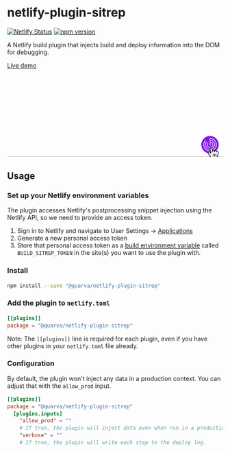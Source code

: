 # netlify-plugin-sitrep
[![Netlify Status](https://api.netlify.com/api/v1/badges/ed60732d-7271-432e-aada-70397b8f8ccf/deploy-status)](https://app.netlify.com/sites/netlify-build-sitrep/deploys) [![npm version](https://badge.fury.io/js/%40quarva%2Fnetlify-plugin-sitrep.svg)](https://badge.fury.io/js/%40quarva%2Fnetlify-plugin-sitrep)

A Netlify build plugin that injects build and deploy information into the DOM for debugging.

[Live demo](https://netlify-build-sitrep.netlify.app)

![Demo](https://github.com/Quarva/quarva.github.io/blob/master/img/netlify-build-sitrep/demo.gif?raw=true)

## Usage

### Set up your Netlify environment variables

The plugin accesses Netlify's postprocessing snippet injection using the Netlify API, so we need to provide an access token.

1. Sign in to Netlify and navigate to User Settings → [Applications](https://app.netlify.com/user/applications)
2. Generate a new personal access token
3. Store that personal access token as a [build environment variable](https://docs.netlify.com/configure-builds/environment-variables) called `BUILD_SITREP_TOKEN` in the site(s) you want to use the plugin with.

### Install

```bash
npm install --save "@quarva/netlify-plugin-sitrep"
```

### Add the plugin to `netlify.toml`

```toml
[[plugins]]
package = "@quarva/netlify-plugin-sitrep"
```

Note: The `[[plugins]]` line is required for each plugin, even if you have other plugins in your `netlify.toml` file already.

### Configuration

By default, the plugin won't inject any data in a production context. You can adjust that with the `allow_prod` input.

```toml 
[[plugins]]
package = "@quarva/netlify-plugin-sitrep"
  [plugins.inputs]  
    "allow_prod" = ""
    # If true, the plugin will inject data even when run in a production context.
    "verbose" = ""
    # If true, the plugin will write each step to the deploy log.
```